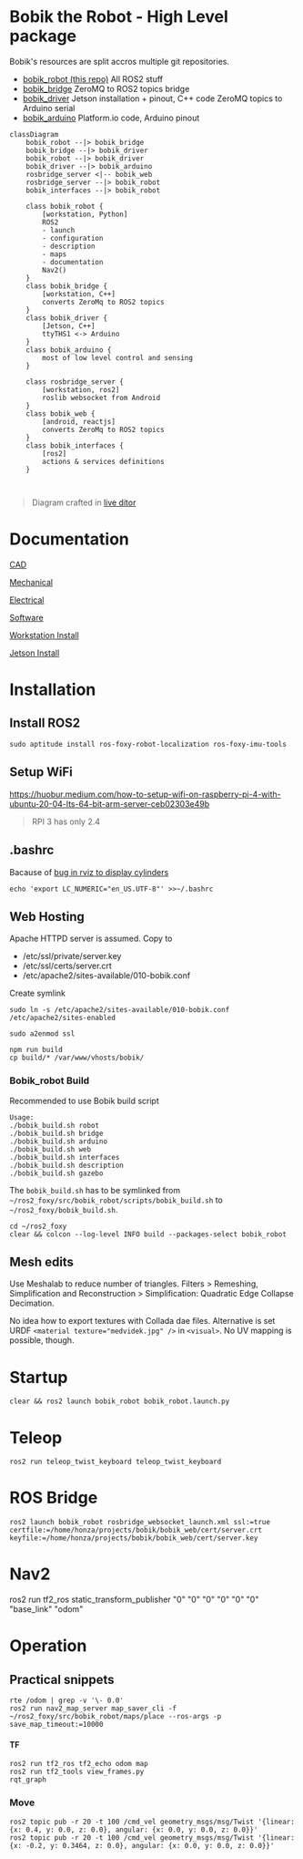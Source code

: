 # Bobik the Robot - High Level package

Bobik's resources are split accros multiple git repositories.

- [bobik_robot (this repo)](https://github.com/slesinger/bobik_robot) All ROS2 stuff
- [bobik_bridge](https://github.com/slesinger/bobik_bridge) ZeroMQ to ROS2 topics bridge
- [bobik_driver](https://github.com/slesinger/bobik_driver) Jetson installation + pinout, C++ code ZeroMQ topics to Arduino serial
- [bobik_arduino](https://github.com/slesinger/bobik_arduino) Platform.io code, Arduino pinout


```mermaid
classDiagram
    bobik_robot --|> bobik_bridge
    bobik_bridge --|> bobik_driver
    bobik_robot --|> bobik_driver
    bobik_driver --|> bobik_arduino
    rosbridge_server <|-- bobik_web
    rosbridge_server --|> bobik_robot
    bobik_interfaces --|> bobik_robot

    class bobik_robot {
        [workstation, Python]
        ROS2
        - launch
        - configuration
        - description
        - maps
        - documentation
        Nav2()
    }
    class bobik_bridge {
        [workstation, C++]
        converts ZeroMq to ROS2 topics
    }
    class bobik_driver {
        [Jetson, C++]
        ttyTHS1 <-> Arduino
    }
    class bobik_arduino {
        most of low level control and sensing
    }

    class rosbridge_server {
        [workstation, ros2]
        roslib websocket from Android
    }
    class bobik_web {
        [android, reactjs]
        converts ZeroMq to ROS2 topics
    }
    class bobik_interfaces {
        [ros2]
        actions & services definitions
    }



```

> Diagram crafted in [live ditor](https://mermaid-js.github.io/mermaid-live-editor)
# Documentation
[CAD](https://github.com/slesinger/bobik_robot/tree/main/docs/CAD)

[Mechanical](https://github.com/slesinger/bobik_robot/tree/main/docs/mechanical)

[Electrical](https://github.com/slesinger/bobik_robot/tree/main/docs/electrical)

[Software](https://github.com/slesinger/bobik_robot/tree/main/docs/software)

[Workstation Install](https://github.com/slesinger/bobik_robot/blob/main/README.md#installation)

[Jetson Install](https://github.com/slesinger/bobik_driver#build)


# Installation

## Install ROS2
```
sudo aptitude install ros-foxy-robot-localization ros-foxy-imu-tools 
```

## Setup WiFi
https://huobur.medium.com/how-to-setup-wifi-on-raspberry-pi-4-with-ubuntu-20-04-lts-64-bit-arm-server-ceb02303e49b

> RPI 3 has only 2.4

## .bashrc
Bacause of [bug in rviz to display cylinders](https://answers.ros.org/question/389967/urdf-and-rviz2-cylinder-not-showing/)
```
echo 'export LC_NUMERIC="en_US.UTF-8"' >>~/.bashrc
```

## Web Hosting

Apache HTTPD server is assumed.
Copy to 
- /etc/ssl/private/server.key
- /etc/ssl/certs/server.crt
- /etc/apache2/sites-available/010-bobik.conf

Create symlink
```
sudo ln -s /etc/apache2/sites-available/010-bobik.conf /etc/apache2/sites-enabled
```

```
sudo a2enmod ssl
```

```
npm run build
cp build/* /var/www/vhosts/bobik/
```

### Bobik_robot Build

Recommended to use Bobik build script
```
Usage:
./bobik_build.sh robot
./bobik_build.sh bridge
./bobik_build.sh arduino
./bobik_build.sh web
./bobik_build.sh interfaces
./bobik_build.sh description
./bobik_build.sh gazebo
```

The ```bobik_build.sh``` has to be symlinked from ```~/ros2_foxy/src/bobik_robot/scripts/bobik_build.sh``` to ```~/ros2_foxy/bobik_build.sh```.

```
cd ~/ros2_foxy
clear && colcon --log-level INFO build --packages-select bobik_robot
```

## Mesh edits
Use Meshalab to reduce number of triangles. Filters > Remeshing, Simplification and Reconstruction > Simplification: Quadratic Edge Collapse Decimation.

No idea how to export textures with Collada dae files. Alternative is set URDF ```<material texture="medvidek.jpg" />``` in ```<visual>```. No UV mapping is possible, though.

# Startup
```
clear && ros2 launch bobik_robot bobik_robot.launch.py
```

# Teleop
```
ros2 run teleop_twist_keyboard teleop_twist_keyboard
```

# ROS Bridge
```
ros2 launch bobik_robot rosbridge_websocket_launch.xml ssl:=true certfile:=/home/honza/projects/bobik/bobik_web/cert/server.crt keyfile:=/home/honza/projects/bobik/bobik_web/cert/server.key
```

# Nav2
ros2 run tf2_ros static_transform_publisher "0" "0" "0" "0" "0" "0" "base_link" "odom"

# Operation

## Practical snippets
```
rte /odom | grep -v '\- 0.0'
ros2 run nav2_map_server map_saver_cli -f ~/ros2_foxy/src/bobik_robot/maps/place --ros-args -p save_map_timeout:=10000
```
#### TF
```
ros2 run tf2_ros tf2_echo odom map
ros2 run tf2_tools view_frames.py
rqt_graph
```

### Move
```
ros2 topic pub -r 20 -t 100 /cmd_vel geometry_msgs/msg/Twist '{linear: {x: 0.4, y: 0.0, z: 0.0}, angular: {x: 0.0, y: 0.0, z: 0.0}}'
ros2 topic pub -r 20 -t 100 /cmd_vel geometry_msgs/msg/Twist '{linear: {x: -0.2, y: 0.3464, z: 0.0}, angular: {x: 0.0, y: 0.0, z: 0.0}}'
```
